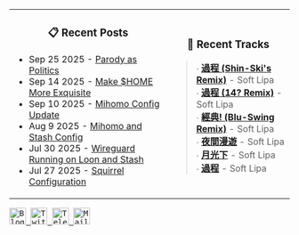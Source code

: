 <div align="center">
  <table>
    <tr>
      <td>
        <div align="center">
          <h3>📋 Recent Posts</h3>
        </div>
        <div align="left">
        
<!-- feed start -->
- Sep 25 2025 - [Parody as Politics](https://gholts.top/posts/parody-as-politics/)
- Sep 14 2025 - [Make $HOME More Exquisite](https://gholts.top/posts/home-dir-organization/)
- Sep 10 2025 - [Mihomo Config Update](https://gholts.top/posts/yaml-update/)
- Aug 9 2025 - [Mihomo and Stash Config](https://gholts.top/posts/yaml/)
- Jul 30 2025 - [Wireguard Running on Loon and Stash](https://gholts.top/posts/wireguard/)
- Jul 27 2025 - [Squirrel Configuration](https://gholts.top/posts/squirrel-config/)
<!-- feed end -->
        
</div>
      </td>
      <td>
        <div align="center">
          <h3>🎵 Recent Tracks</h3>
        </div>
        <div align="left">
        
<!--START_LASTFM_RECENT:{"rows": 6}-->
> ∙ **[過程 (Shin-Ski's Remix)](https://www.last.fm/music/Soft+Lipa/_/%E9%81%8E%E7%A8%8B+(Shin-Ski%27s+Remix))** - Soft Lipa<br/>
> ∙ **[過程 (14? Remix)](https://www.last.fm/music/Soft+Lipa/_/%E9%81%8E%E7%A8%8B+(14%3F+Remix))** - Soft Lipa<br/>
> ∙ **[經典! (Blu-Swing Remix)](https://www.last.fm/music/Soft+Lipa/_/%E7%B6%93%E5%85%B8!+(Blu-Swing+Remix))** - Soft Lipa<br/>
> ∙ **[夜間漫遊](https://www.last.fm/music/Soft+Lipa/_/%E5%A4%9C%E9%96%93%E6%BC%AB%E9%81%8A)** - Soft Lipa<br/>
> ∙ **[月光下](https://www.last.fm/music/Soft+Lipa/_/%E6%9C%88%E5%85%89%E4%B8%8B)** - Soft Lipa<br/>
> ∙ **[過程](https://www.last.fm/music/Soft+Lipa/_/%E9%81%8E%E7%A8%8B)** - Soft Lipa<br/>
<!--END_LASTFM_RECENT-->
        
</div>
      </td>
    </tr>
  </table>
</div>

<div align="left">
  <kbd>
    <a href="https://gholts.top/">
      <img
        src="https://img.shields.io/badge/Blog-black?logo=astro&logoColor=white&style=flat"
        alt="Blog"
        height="30"
      />
    </a>
  </kbd>
  <kbd>
    <a href="https://x.com/GhostMxv/">
      <img
        src="https://img.shields.io/badge/Twitter-black?logo=x&logoColor=white&style=flat"
        alt="Twitter"
        height="30"
      />
    </a>
  </kbd>
  <kbd>
    <a href="https://t.me/Gholts0c/">
      <img
        src="https://img.shields.io/badge/Telegram-blue?logo=telegram&logoColor=white&style=flat"
        alt="Telegram"
        height="30"
      />
    </a>
  </kbd>
  <kbd>
    <a href="mailto:gholts0@icloud.com">
      <img
        src="https://img.shields.io/badge/Mail-red?logo=gmail&logoColor=white&style=flat"
        alt="Mail"
        height="30"
      />
    </a>
  </kbd>
</div>
